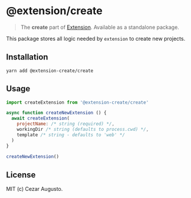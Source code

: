 # @extension/create

> The **create** part of [Extension](https://github.com/cezaraugusto/extension). Available as a standalone package.

This package stores all logic needed by `extension` to create new projects.

## Installation

```
yarn add @extension-create/create
```

## Usage

```js
import createExtension from '@extension-create/create'

async function createNewExtension () {
  await createExtension(
    projectName: /* string (required) */,
    workingDir /* string (defaults to process.cwd) */,
    template /* string - defaults to 'web' */
  )
}

createNewExtension()
```

## License

MIT (c) Cezar Augusto.
